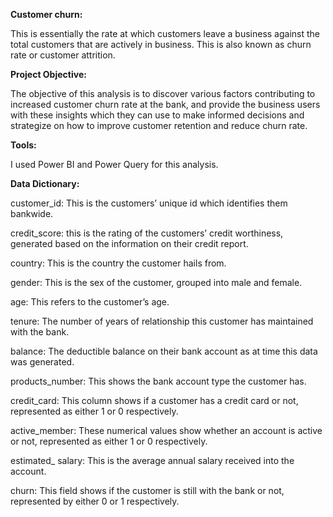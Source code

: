 **Customer churn:**

This is essentially the rate at which customers leave a business against the total customers that are actively in business. This is also known as churn rate or customer attrition.

**Project Objective:**

The objective of this analysis is to discover various factors contributing to increased customer churn rate at the bank, and provide the business users with these insights which they can use to make informed decisions and strategize on how to improve customer retention and reduce churn rate.

**Tools:**

I used Power BI and Power Query for this analysis.

**Data Dictionary:**

customer_id: This is the customers’ unique id which identifies them bankwide.

credit_score: this is the rating of the customers’ credit worthiness, generated based on the information on their credit report.

country: This is the country the customer hails from.

gender: This is the sex of the customer, grouped into male and female.

age: This refers to the customer’s age.

tenure: The number of years of relationship this customer has maintained with the bank.

balance: The deductible balance on their bank account as at time this data was generated.

products_number: This shows the bank account type the customer has.

credit_card: This column shows if a customer has a credit card or not, represented as either 1 or 0 respectively.

active_member: These numerical values show whether an account is active or not, represented as either 1 or 0 respectively.

estimated_ salary: This is the average annual salary received into the account.

churn: This field shows if the customer is still with the bank or not, represented by either 0 or 1 respectively.
